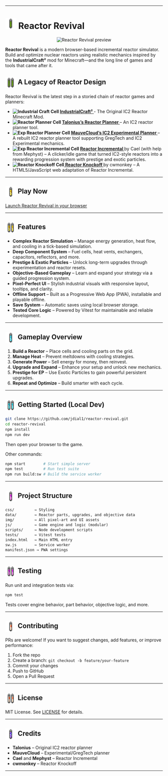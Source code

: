 
---
# <img src="https://github.com/jdial1/reactor-revival/blob/master/img/parts/cells/cell_1_1.png" width="35" alt="Reactor Revival icon"> Reactor Revival


<p align="center">
  <img src="https://github.com/jdial1/reactor-revival/blob/master/img/misc/preview.png" width="250" alt="Reactor Revival preview">
</p>

**Reactor Revival** is a modern browser-based incremental reactor simulator. Build and optimize nuclear reactors using realistic mechanics inspired by the **IndustrialCraft²** mod for Minecraft—and the long line of games and tools that came after it.

## <img src="https://github.com/jdial1/reactor-revival/blob/master/img/parts/cells/cell_1_2.png" width="35" alt="Reactor Revival Cell Icon" style="vertical-align: middle;">  A Legacy of Reactor Design

Reactor Revival is the latest step in a storied chain of reactor games and planners:
*  **<img src="https://wiki.industrial-craft.net/images/archive/c/cc/20120922200247%21Grid_Uranium_Cell.png" width="35" alt="Industrial Craft Cell">  [ IndustrialCraft² ](https://wiki.industrial-craft.net/index.php?title=Old_Reactor_Mechanics_and_Components)** - The Original IC2 Reactor Minecraft Mod.
*  **<img src="https://github.com/jdial1/reactor-revival/blob/master/img/misc/reactor_planner.png" width="35" alt="Reactor Planner Cell">  [ Talonius’s Reactor Planner ](https://forum.industrial-craft.net/thread/2147-new-reactor-planner-made-by-talonius/)** – An IC2 reactor planner tool.
*  **<img src="https://github.com/MauveCloud/Ic2ExpReactorPlanner/blob/master/src/assets/ic2/textures/items/reactorUraniumSimple.png?raw=true)" width="35" alt="Exp Reactor Planner Cell">  [ MauveCloud’s IC2 Experimental Planner ](https://github.com/MauveCloud/Ic2ExpReactorPlanner)** – A rebuilt IC2 reactor planner tool supporting GregTech and IC2 Experimental mechanics.
*  **<img src="https://github.com/jdial1/reactor-revival/blob/master/img/misc/reactor_incremental.png" width="35" alt="Exp Reactor Incremental Cell"> [ Reactor Incremental ](https://www.kongregate.com/games/Cael/reactor-incremental)** by Cael (with help from Mephyst) – A clicker/idle game that turned IC2-style reactors into a rewarding progression system with prestige and exotic particles.
*  **<img src="https://github.com/cwmonkey/reactor-knockoff/blob/master/img/cell_1_1.gif?raw=true" width="35" alt="Reactor Knockoff Cell">[ Reactor Knockoff ](https://github.com/cwmonkey/reactor-knockoff)** by cwmonkey – A HTML5/JavaScript web adaptation of Reactor Incremental.

---

## <img src="https://github.com/jdial1/reactor-revival/blob/master/img/parts/cells/cell_2_1.png" width="35" alt="Reactor Revival Cell Icon" style="vertical-align: middle;">  Play Now

 [Launch Reactor Revival in your browser](https://jdial1.github.io/reactor-revival/)

---

## <img src="https://github.com/jdial1/reactor-revival/blob/master/img/parts/cells/cell_2_2.png" width="35" alt="Reactor Revival Cell Icon" style="vertical-align: middle;">  Features

* **Complex Reactor Simulation** – Manage energy generation, heat flow, and cooling in a tick-based simulation.
* **Deep Component System** – Fuel cells, heat vents, exchangers, capacitors, reflectors, and more.
* **Prestige & Exotic Particles** – Unlock long-term upgrades through experimentation and reactor resets.
* **Objective-Based Gameplay** – Learn and expand your strategy via a guided progression system.
* **Pixel-Perfect UI** – Stylish industrial visuals with responsive layout, tooltips, and clarity.
* **Offline Support** – Built as a Progressive Web App (PWA), installable and playable offline.
* **Save System** – Automatic saves using local browser storage.
* **Tested Core Logic** – Powered by Vitest for maintainable and reliable development.

---

## <img src="https://github.com/jdial1/reactor-revival/blob/master/img/parts/cells/cell_3_1.png" width="35" alt="Reactor Revival Cell Icon" style="vertical-align: middle;">  Gameplay Overview

1. **Build a Reactor** – Place cells and cooling parts on the grid.
2. **Manage Heat** – Prevent meltdowns with cooling strategies.
3. **Generate Power** – Sell energy for money, then reinvest.
4. **Upgrade and Expand** – Enhance your setup and unlock new mechanics.
5. **Prestige for EP** – Use Exotic Particles to gain powerful persistent upgrades.
6. **Repeat and Optimize** – Build smarter with each cycle.
   
---

## <img src="https://github.com/jdial1/reactor-revival/blob/master/img/parts/cells/cell_3_2.png" width="35" alt="Reactor Revival Cell Icon" style="vertical-align: middle;">  Getting Started (Local Dev)

```bash
git clone https://github.com/jdial1/reactor-revival.git
cd reactor-revival
npm install
npm run dev
```

Then open your browser to the game.

Other commands:

```bash
npm start        # Start simple server
npm test         # Run test suite
npm run build:sw # Build the service worker
```

---

## <img src="https://github.com/jdial1/reactor-revival/blob/master/img/parts/cells/cell_4_1.png" width="35" alt="Reactor Revival Cell Icon" style="vertical-align: middle;">  Project Structure

```
css/         → Styling
data/        → Reactor parts, upgrades, and objective data
img/         → All pixel-art and UI assets
js/          → Game engine and logic (modular)
scripts/     → Node development scripts
tests/       → Vitest tests
index.html   → Main HTML entry
sw.js        → Service worker
manifest.json → PWA settings
```

---

## <img src="https://github.com/jdial1/reactor-revival/blob/master/img/parts/cells/cell_4_2.png" width="35" alt="Reactor Revival Cell Icon" style="vertical-align: middle;">  Testing

Run unit and integration tests via:

```bash
npm test
```

Tests cover engine behavior, part behavior, objective logic, and more.

---

## <img src="https://github.com/jdial1/reactor-revival/blob/master/img/parts/cells/cell_5_1.png" width="35" alt="Reactor Revival Cell Icon" style="vertical-align: middle;">  Contributing

PRs are welcome! If you want to suggest changes, add features, or improve performance:

1. Fork the repo
2. Create a branch: `git checkout -b feature/your-feature`
3. Commit your changes
4. Push to GitHub
5. Open a Pull Request

---

## <img src="https://github.com/jdial1/reactor-revival/blob/master/img/parts/cells/cell_5_2.png" width="35" alt="Reactor Revival Cell Icon" style="vertical-align: middle;">  License

MIT License. See [LICENSE](LICENSE) for details.

---

## <img src="https://github.com/jdial1/reactor-revival/blob/master/img/parts/cells/cell_6_1.png" width="35" alt="Reactor Revival Cell Icon" style="vertical-align: middle;">  Credits

* **Talonius** – Original IC2 reactor planner
* **MauveCloud** – Experimental/GregTech planner
* **Cael** and **Mephyst** – Reactor Incremental
* **cwmonkey** – Reactor Knockoff

---
